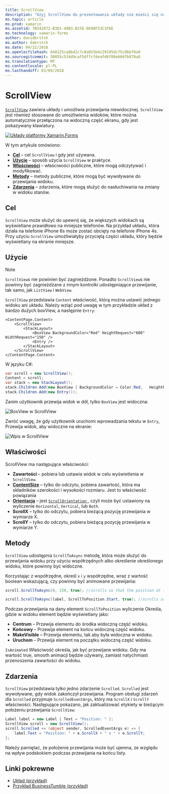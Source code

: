 ```yaml
---
title: ScrollView
description: "Użyj ScrollView do prezentowania układy nie mieści się na tylko jedną ekranu, a zawartość zwolnić miejsce na klawiaturze."
ms.topic: article
ms.prod: xamarin
ms.assetid: 7B542872-B3D1-49B3-B15E-0E98F53C1F6E
ms.technology: xamarin-forms
author: davidbritch
ms.author: dabritch
ms.date: 04/22/2016
ms.openlocfilehash: 648125ca8bd2c7c8a015b4c29195dc75c0bbf0a0
ms.sourcegitcommit: 30055c534d9caf5dffcfdeafd6f08e666fb870a8
ms.translationtype: MT
ms.contentlocale: pl-PL
ms.lasthandoff: 03/09/2018
---
```

# <a name="scrollview"></a>ScrollView

[`ScrollView`](https://developer.xamarin.com/api/type/Xamarin.Forms.ScrollView/) zawiera układy i umożliwia przewijania niewidocznej. `ScrollView` jest również stosowane do umożliwienia widoków, które można automatycznie przełączona na widoczną część ekranu, gdy jest pokazywany klawiatury.

[![](scroll-view-images/layouts-sml.png "Układy platformy Xamarin.Forms")](scroll-view-images/layouts.png#lightbox "układów platformy Xamarin.Forms")

W tym artykule omówiono:

- **[Cel](#Purpose)**  &ndash; cel `ScrollView` i gdy jest używana.
- **[Użycie](#Usage)**  &ndash; sposób użycia `ScrollView` w praktyce.
- **[Właściwości](#Properties)**  &ndash; właściwości publiczne, które mogą odczytywać i modyfikować.
- **[Metody](#Methods)**  &ndash; metody publiczne, które mogą być wywoływane do przewijania widoku.
- **[Zdarzenia](#Events)**  &ndash; zdarzenia, które mogą służyć do nasłuchiwania na zmiany w widoku stanów.

## <a name="purpose"></a>Cel

`ScrollView` może służyć do upewnij się, że większych widokach są wyświetlane prawidłowo na mniejsze telefonów. Na przykład układu, która działa na telefonie iPhone 6s może zostać obcięty na telefonie iPhone 4s. Przy użyciu `ScrollView` umożliwiałyby przyciętą części układu, który będzie wyświetlany na ekranie mniejsze.

## <a name="usage"></a>Użycie

> [!NOTE]
> `ScrollView`s nie powinien być zagnieżdżone. Ponadto `ScrollView`s nie powinny być zagnieżdżane z innym kontrolki udostępniające przewijanie, tak samo, jak `ListView` i `WebView`.

`ScrollView` przedstawia `Content` właściwość, którą można ustawić jednego widoku ani układu. Należy wziąć pod uwagę w tym przykładzie układ z bardzo dużych boxView, a następnie `Entry`:

```xaml
<ContentPage.Content>
    <ScrollView>
        <StackLayout>
            <BoxView BackgroundColor="Red" HeightRequest="600" WidthRequest="150" />
            <Entry />
        </StackLayout>
    </ScrollView>
</ContentPage.Content>
```

W języku C#:

```csharp
var scroll = new ScrollView();
Content = scroll;
var stack = new StackLayout();
stack.Children.Add(new BoxView { BackgroundColor = Color.Red,   HeightRequest = 600, WidthRequest = 600 });
stack.Children.Add(new Entry());
```

Zanim użytkownik przewija widok w dół, tylko `BoxView` jest widoczna:

![](scroll-view-images/scroll-start.png "BoxView w ScrollView")

Zwróć uwagę, że gdy użytkownik uruchomi wprowadzania tekstu w `Entry`, Przewija widok, aby widoczne na ekranie:

![](scroll-view-images/scroll-end.png "Wpis w ScrollView")

## <a name="properties"></a>Właściwości

ScrollView ma następujące właściwości:

- **Zawartości** &ndash; pobiera lub ustawia widok w celu wyświetlenia w `ScrollView`.
- **[ContentSize](https://developer.xamarin.com/api/type/Xamarin.Forms.Size/)**  &ndash; tylko do odczytu, pobiera zawartość, która ma składników szerokości i wysokości rozmiaru. Jest to właściwość powiązania
- **[Orientacja](https://developer.xamarin.com/api/type/Xamarin.Forms.ScrollOrientation/)**  &ndash; jest [ `ScrollOrientation` ](https://developer.xamarin.com/api/type/Xamarin.Forms.ScrollOrientation/), czyli może być ustawiony na wyliczenie `Horizontal`, `Vertical`, lub `Both`.
- **ScrollX** &ndash; tylko do odczytu, pobiera bieżącą pozycję przewijania w wymiarze X.
- **ScrollY** &ndash; tylko do odczytu, pobiera bieżącą pozycję przewijania w wymiarze Y.

## <a name="methods"></a>Metody

`ScrollView` udostępnia `ScrollToAsync` metodę, która może służyć do przewijania widoku przy użyciu współrzędnych albo określenie określonego widoku, które powinny być widoczne.

Korzystając z współrzędne, określ `x` i `y` współrzędne, wraz z wartość boolean wskazującą, czy powinny być animowane przewijania:

```csharp
scroll.ScrollToAsync(0, 150, true); //scrolls so that the position at 150px from the top is visible

scroll.ScrollToAsync(label, ScrollToPosition.Start, true); //scrolls so that the label is at the start of the list
```

Podczas przewijania na dany element `ScrollToPosition` wyliczenie Określa, gdzie w widoku element będzie wyświetlany jako:

- **Centrum** &ndash; Przewija elementu do środka widoczną część widoku.
- **Końcowy** &ndash; Przewija element na końcu widoczną część widoku.
- **MakeVisible** &ndash; Przewija elementu, tak aby była widoczna w widoku.
- **Uruchom** &ndash; Przewija element na początku widoczną część widoku.

`IsAnimated` Właściwość określa, jak być przewijane widoku. Gdy ma wartość true, smooth animacji będzie używany, zamiast natychmiast przenoszenia zawartości do widoku.

## <a name="events"></a>Zdarzenia

`ScrollView` przedstawia tylko jedno zdarzenie `Scrolled`. `Scrolled` jest wywoływane, gdy widok zakończył przewijania. Program obsługi zdarzeń dla `Scrolled` przyjmuje `ScrolledEventArgs`, który ma `ScrollX` i `ScrollY` właściwości. Następujące pokazano, jak zaktualizować etykiety w bieżącym położeniu przewijania `ScrollView`:

```csharp
Label label = new Label { Text = "Position: " };
ScrollView scroll = new ScrollView();
scroll.Scrolled += (object sender, ScrolledEventArgs e) => {
    label.Text = "Position: " + e.ScrollX + " x " + e.ScrollY;
};
```

Należy pamiętać, że położenie przewijania może być ujemna, ze względu na wpływ podskokiem podczas przewijania na końcu listy.


## <a name="related-links"></a>Linki pokrewne

- [Układ (przykład)](https://developer.xamarin.com/samples/xamarin-forms/UserInterface/Layout/)
- [Przykład BusinessTumble (przykład)](https://developer.xamarin.com/samples/xamarin-forms/UserInterface/BusinessTumble/)
